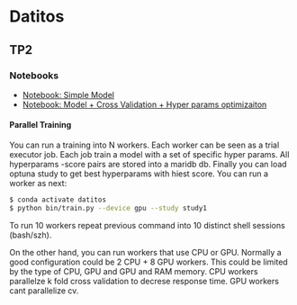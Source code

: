 # Datitos


## TP2

### Notebooks

* [Notebook: Simple Model](https://github.com/adrianmarino/datitos/blob/master/tp2/tp2.ipynb)
* [Notebook: Model + Cross Validation + Hyper params optimizaiton](https://github.com/adrianmarino/datitos/blob/master/tp2/tp2-optimization.ipynb)

#### Parallel Training

You can run a training into N workers. Each worker can be seen as a trial executor job. Each job train a model with a set of specific hyper params. All hyperparams -score pairs are stored into a maridb db. Finally you can load optuna study to get best hyperparams with hiest score. You can run a worker as next:

```bash
$ conda activate datitos 
$ python bin/train.py --device gpu --study study1
```

To run 10 workers repeat previous command into 10 distinct shell sessions (bash/szh).

On the other hand, you can run workers that use CPU or GPU. Normally a good configuration could be 2 CPU + 8 GPU workers. 
This could be limited by the type of CPU, GPU and GPU and RAM memory. CPU workers parallelze k fold cross validation to decrese response time. GPU workers cant parallelize cv.
